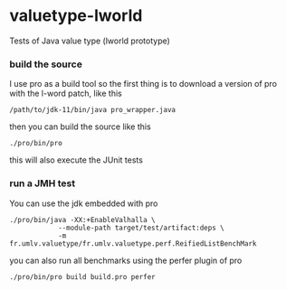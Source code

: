 # valuetype-lworld
Tests of Java value type (lworld prototype)


### build the source

I use pro as a build tool so the first thing is to download a version of pro with the l-word patch,
like this

```
/path/to/jdk-11/bin/java pro_wrapper.java
```

then you can build the source like this
```
./pro/bin/pro
```
this will also execute the JUnit tests


### run a JMH test

You can use the jdk embedded with pro
```
./pro/bin/java -XX:+EnableValhalla \
            --module-path target/test/artifact:deps \
            -m fr.umlv.valuetype/fr.umlv.valuetype.perf.ReifiedListBenchMark
```

you can also run all benchmarks using the perfer plugin of pro
```
./pro/bin/pro build build.pro perfer
```

